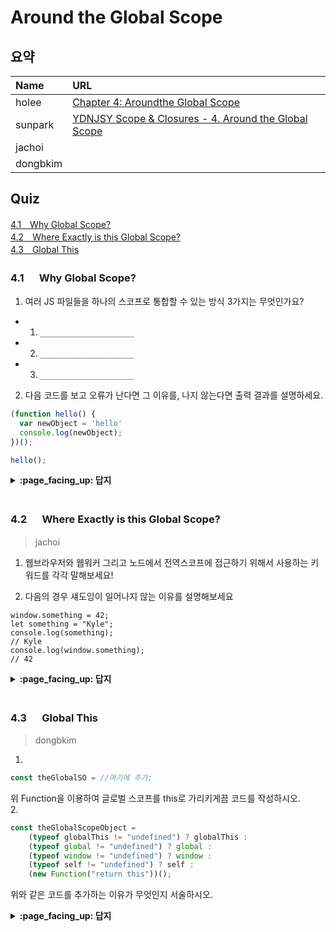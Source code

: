 # Around the Global Scope

## 요약
| Name | URL |
|:---|:---|
| holee | [Chapter 4: Aroundthe Global Scope](https://github.com/hochan222/Everything-in-JavaScript/wiki/Chapter-4:-Aroundthe-Global-Scope) |
| sunpark | [YDNJSY Scope & Closures - 4. Around the Global Scope](https://velog.io/@cos/YDNJSY-Scope-Closures-4-Around-the-Global-Scope) |
| jachoi |  |
| dongbkim |  |

## Quiz
[4.1　Why Global Scope?](#41---Why-Global-Scope)<br>
[4.2　Where Exactly is this Global Scope?](#42---Where-Exactly-is-this-Global-Scope)<br>
[4.3　Global This](#43---Global-This)<br>

### 4.1 　  Why Global Scope?

1. 여러 JS 파일들을 하나의 스코프로 통합할 수 있는 방식 3가지는 무엇인가요?

- 1. ```_____________________```
- 2. ```_____________________```
- 3. ```_____________________```

2. 다음 코드를 보고 오류가 난다면 그 이유를, 나지 않는다면 출력 결과를 설명하세요.
```javascript
(function hello() {
  var newObject = 'hello'
  console.log(newObject);
})();

hello();
```

<details>
<summary> <b> :page_facing_up: 답지 </b>  </summary>
<div markdown="1">

1. 여러 JS 파일들을 하나의 스코프로 통합할 수 있는 방식 3가지는 무엇인가요?

- 1. ```ES Module 사용```
- 2. ```번들러를 사용해 하나의 파일로 통합```
- 3. ```글로벌 스코프 사용```

2. 다음 코드를 보고 오류가 난다면 그 이유를, 나지 않는다면 출력 결과를 설명하세요.

  > hello 함수는 IIFE(즉시실행함수)로 실행되기 때문에 스코프에 선언되지 않고 딱 한번 호출됩니다. 따라서 `hello();`와 같이 별도로 호출하는 것은 오류를 발생시킵니다. 자세한 내용은 [여기](https://velog.io/@doondoony/javascript-iife)와 [여기](https://velog.io/@cos/JS-Reboot-공리와-함수#함수선언식과-함수표현식)를 참고하세요.

</div>
</details>
<br>

### 4.2 　  Where Exactly is this Global Scope?

> jachoi

1. 웹브라우저와 웹워커 그리고 노드에서 전역스코프에 접근하기 위해서 사용하는 키워드를 각각 말해보세요!

2. 다음의 경우 섀도잉이 일어나지 않는 이유를 설명해보세요
```
window.something = 42;
let something = "Kyle";
console.log(something);
// Kyle
console.log(window.something);
// 42
```

<details>
<summary> <b> :page_facing_up: 답지 </b>  </summary>
<div markdown="1">


1.
- 차례대로 window, self, global

2. 
 - let 은 전역변수를 만들지만 전역객체의 프로퍼티는 만들지 않기 때문이다
> The let declaration adds a something global variable but
not a global object property (see Chapter 3). The effect then is
that the something lexical identifier shadows the something
global object property.

</div>
</details>
<br>

### 4.3 　  Global This

> dongbkim
1. 
```js
const theGlobalSO = //여기에 추가;
``` 
위 Function을 이용하여 글로벌 스코프를 this로 가리키게끔 코드를 작성하시오.
<br/>
2.
```js
const theGlobalScopeObject =
    (typeof globalThis != "undefined") ? globalThis :
    (typeof global != "undefined") ? global :
    (typeof window != "undefined") ? window :
    (typeof self != "undefined") ? self :
    (new Function("return this"))();
```
위와 같은 코드를 추가하는 이유가 무엇인지 서술하시오.
<br/>
<details>
  <summary> <b> :page_facing_up: 답지 </b>  </summary>
<div markdown="1">
    
 1.  **(new Function("return this"))()**

>  A function can be dynamically constructed from code stored in a string value with the Function() constructor, (중략) Such a function will automatically be run in non-strict-mode (for legacy reasons) when invoked with the normal () function invocation as shown;its this will point at **the global object**.(Global This 중 note box)

 2.  더 안전한 교차 환경을 만들기 위해 혹은 믿을 수 있는 전역 스코프 참조를 위해
 > if you find yourself needing a **reliable global scope reference**.(Global This 중 8번째 문단)


</div>
</details>
<br>
